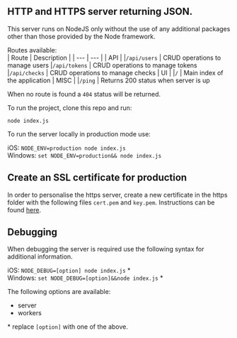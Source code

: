 ## HTTP and HTTPS server returning JSON.

This server runs on NodeJS only without the use of any additional packages other than those provided by the Node framework.

Routes available:<br>
| Route | Description |
| --- | --- |
|                       API                     |
|`/api/users` | CRUD operations to manage users
|`/api/tokens` | CRUD operations to manage tokens
|`/api/checks` | CRUD operations to manage checks
|                       UI                      |
|`/` | Main index of the application
|                       MISC                    |
|`/ping` | Returns 200 status when server is up


When no route is found a `404` status will be returned.

To run the project, clone this repo and run:

`node index.js`

To run the server locally in production mode use:

iOS: `NODE_ENV=production node index.js`<br>
Windows: `set NODE_ENV=production&& node index.js`

## Create an SSL certificate for production

In order to personalise the https server, create a new certificate in the https folder with the following files `cert.pem` and `key.pem`. Instructions can be found [here](https://github.com/rscheffers82/RESTful-api/tree/master/https).

## Debugging

When debugging the server is required use the following syntax for additional information.

iOS: `NODE_DEBUG=[option] node index.js` \*<br>
Windows: `set NODE_DEBUG=[option]&&node index.js` \*

The following options are available:
- server
- workers

\* replace `[option]` with one of the above.